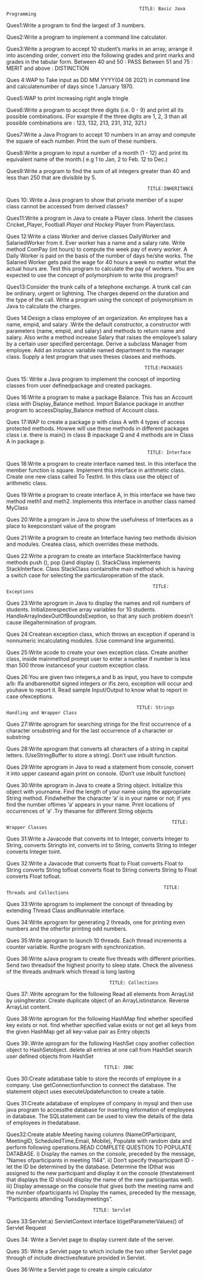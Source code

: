                                                      TITLE: Basic Java Programming

Ques1:Write a program to find the largest of 3 numbers.

Ques2:Write a program to implement a command line calculator.

Ques3:Write a program to accept 10 student’s marks in an array, arrange it into ascending order, convert into the following grades and print marks and grades in the tabular form.
         Between 40 and 50 : PASS 
         Between 51 and 75 : MERIT 
          and above : DISTINCTION
          
Ques 4:WAP to Take input as DD MM YYYY(04 08 2021) in command line and calculatenumber of days since 1 January 1970.


Ques5:WAP to print increasing right angle tringle

Ques6:Write a program to accept three digits (i.e. 0 - 9) and print all its possible combinations.
(For example if the three digits are 1, 2, 3 than all possible combinations are : 123, 132, 213, 231, 312, 321.)

Ques7:Write a Java Program to accept 10 numbers in an array and compute the square of each number. Print the sum of these numbers.

Ques8:Write a program to input a number of a month (1 - 12) and print its equivalent name of the month.( e.g 1 to Jan, 2 to Feb. 12 to Dec.)

Ques9:Write a program to find the sum of all integers greater than 40 and less than 250 that are divisible by 5.

         
                                                        TITLE:INHERITANCE


Ques 10:.Write a Java program to show that private member of a super class cannot be accessed from derived classes?

Ques11:Write a program in Java to create a Player class. Inherit the classes Cricket_Player,
Football _Player and Hockey_ Player from Playerclass.

Ques 12:Write a class Worker and derive classes DailyWorker and SalariedWorker from it. Ever worker has a name and a salary rate. Write method ComPay (int hours) to compute the week pay of every worker. A Daily Worker is paid on the basis of the number of days he/she works. The Salaried Worker gets paid the wage for 40 hours a week no matter what the actual hours are. Test this program to calculate the pay of workers. You are expected to use the concept of polymorphism to write this program?

Ques13:Consider the trunk calls of a telephone exchange. A trunk call can be ordinary, urgent or lightning. The charges depend on the duration and the type of the call. Write a program using the concept of polymorphism in Java to calculate the charges.

Ques 14:Design a class employee of an organization. An employee has a name, empid, and salary  .Write the default constructor, a constructor with parameters (name, empid, and salary) and methods to return name and salary. Also write a method increase Salary that raises the employee’s salary by a certain user specified percentage. Derive a subclass Manager from employee. Add an instance variable named department to the manager class. Supply a test program that uses theses classes and methods.



                                                       TITLE:PACKAGES

Ques 15: Write a Java program to implement the concept of importing classes from user definedpackage and created packages.

Ques 16:Write a program to make a package Balance. This has an Account class with Display_Balance method. Import Balance package in another program to accessDisplay_Balance method of Account class.

Ques 17:WAP to create a package p with class A with 4 types of access protected methods. Howwe will use these methods in different packages class i.e. there is main() in class B inpackage Q and 4 methods are in Class A in package p.


                                                        TITLE: Interface

Ques 18:Write a program to create interface named test. In this interface the member function is square. Implement this interface in arithmetic class. Create one new class called To TestInt. In this class use the object of arithmetic class.

Ques 19:Write a program to create interface A, in this interface we have two method meth1 and meth2. Implements this interface in another class named MyClass

Ques 20:Write a program in Java to show the usefulness of Interfaces as a place to keepconstant value of the program

Ques 21:Write a program to create an Interface having two methods division and modules. Createa class, which overrides these methods.

Ques 22:Write a program to create an interface StackInterface having methods push (), pop ()and display (). StackClass implements StackInterface. Class StackClass containsthe main method which is having a switch case for selecting the particularoperation of the stack.


                                                          TITLE: Exceptions

Ques 23:Write aprogram in Java to display the names and roll numbers of students. Initializerespective array variables for 10 students. HandleArrayIndexOutOfBoundsExeption, so that any such problem doesn’t cause illegaltermination of program.

Ques 24:Createan exception class, which throws an exception if operand is nonnumeric incalculating modules. (Use command line arguments).

Ques 25:Write acode to create your own exception class. Create another class, inside mainmethod prompt user to enter a number if number is less than 500 throw instancesof your custom exception class.

Ques 26:You are given two integers,a and b as input, you have to compute a/b: Ifa andbarenotbit signed integers or ifis zero, exception will occur and youhave to report it. Read sample Input/Output to know what to report in case ofexceptions.


                                                    TITLE: Strings Handling and Wrapper Class



Ques 27:Write aprogram for searching strings for the first occurrence of a character orsubstring and for the last occurrence of a character or substring


Ques 28:Write aprogram that converts all characters of a string in capital letters. (UseStringBuffer to store a string). Don’t use inbuilt function.


Ques 29:Write aprogram in Java to read a statement from console, convert it into upper caseand again print on console. (Don’t use inbuilt function)


Ques 30:Write aprogram in Java to create a String object. Initialize this object with yourname. Find the length of your name using the appropriate String method. Findwhether the character ‘a’ is in your name or not; if yes find the number oftimes ‘a’ appears in your name. Print locations of occurrences of ‘a’ .Try thesame for different String objects


                                                                 TITLE: Wrapper Classes
                                                                 
Ques 31:Write a Javacode that converts int to Integer, converts Integer to String, converts Stringto int, converts int to String, converts String to Integer converts Integer toint.

Ques 32:Write a Javacode that converts float to Float converts Float to String converts String tofloat converts float to String converts String to Float converts Float tofloat.                                              
                                                                 
                                                                     

                                                              TITLE: Threads and Collections
                                                              

Ques 33:Write aprogram to implement the concept of threading by extending Thread Class andRunnable interface.

Ques 34:Write aprogram for generating 2 threads, one for printing even numbers and the otherfor printing odd numbers.

Ques 35:Write aprogram to launch 10 threads. Each thread increments a counter variable. Runthe program with synchronization.

Ques 36:Write aJava program to create five threads with different priorities. Send two threadsof the highest priority to sleep state. Check the aliveness of the threads andmark which thread is long lasting 



 

                                          TITLE: Collections

Ques 37:.Write aprogram for the following
Read all elements from ArrayList by usingIterator.
Create duplicate object of an ArrayListinstance.
Reverse ArrayList content.

Ques 38:Write aprogram for the following HashMap
find whether specified key exists or not.
find whether specified value exists or not
get all keys from the given HashMap
get all key-value pair as Entry objects

Ques 39:.Write aprogram for the following HashSet
copy another collection object to HashSetobject.
delete all entries at one call from HashSet
search user defined objects from HashSet
                                                                 
                                                                 
                                                                 
                                        TITLE: JDBC 

Ques 30:Create adatabase table to store the records of employee in a company. Use getConnectionfunction to connect the database. The statement object uses executeUpdatefunction to create a table.

Ques 31:Create adatabase of employee of company in mysql and then use java program to accessthe database for inserting information of employees in database. The SQLstatement can be used to view the details of the data of employees in thedatabase.

Ques32:Create atable Meeting having columns (NameOfParticipant, MeetingID, ScheduledTime,Email, Mobile), Populate with random data and perform following operations.READ COMPLETE QUESTION TO POPULATE DATABASE.
i) Display the names on the console, preceded by the message, “Names ofparticipants in meeting 1144”.
ii) Don’t specify theparticipant ID - let the ID be determined by the database. Determine the IDthat was assigned to the new participant and display it on the console (thestatement that displays the ID should display the name of the new participantas well).
iii) Display amessage on the console that gives both the meeting name and the number ofparticipants
iv) Display the names, preceded by the message, “Participants attending Tuesdaymeetings”.                                                                 
                                                                 
                                                                 

                                    TITLE: Servlet

Ques 33:Servlet:a) ServletContext interface b)getParameterValues() of Servlet Request

Ques 34: Write a Servlet page to display current date of the server.

Ques 35: Write a Servlet page to which include the two other Servlet page through of include directivesfeature provided in Servlet.

Ques 36:Write a Servlet page to create a simple calculator

